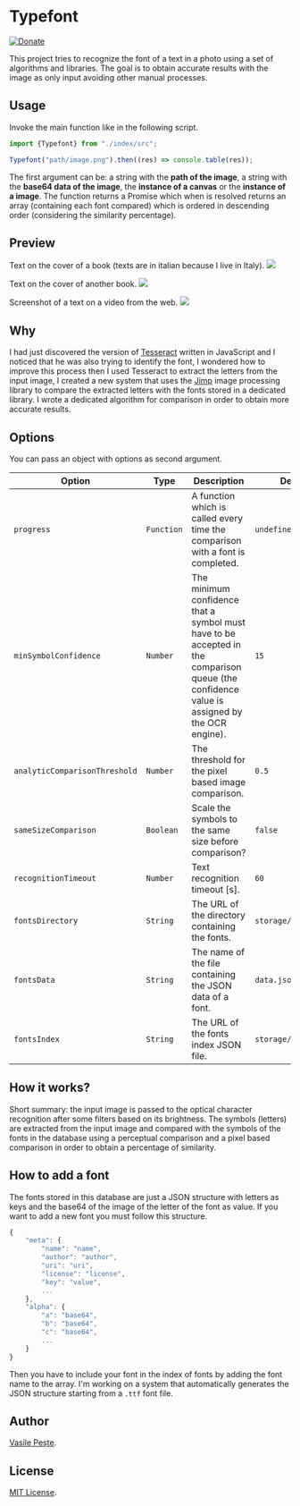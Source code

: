 # Typefont
[![Donate](https://img.shields.io/badge/Donate-PayPal-green.svg)](https://www.paypal.me/sirvasile)

This project tries to recognize the font of a text in a photo using a set of algorithms and libraries. The goal is to obtain accurate results with the image as only input avoiding other manual processes.

## Usage
Invoke the main function like in the following script.
```javascript
import {Typefont} from "./index/src";

Typefont("path/image.png").then((res) => console.table(res));
```
The first argument can be: a string with the **path of the image**, a string with the **base64 data of the image**, the **instance of a canvas** or the **instance of a image**. The function returns a Promise which when is resolved returns an array (containing each font compared) which is ordered in descending order (considering the similarity percentage).

## Preview
Text on the cover of a book (texts are in italian because I live in Italy).
![](http://i.imgur.com/BJU8Rtc.jpg)

Text on the cover of another book.
![](http://i.imgur.com/OklNkC6.png)

Screenshot of a text on a video from the web.
![](http://i.imgur.com/8ZEclQE.png)

## Why
I had just discovered the version of [Tesseract](http://tesseract.projectnaptha.com/) written in JavaScript and I noticed that he was also trying to identify the font, I wondered how to improve this process then I used Tesseract to
extract the letters from the input image, I created a new system that uses the [Jimp](https://github.com/oliver-moran/jimp) image processing library to compare the extracted letters with the fonts stored in a dedicated library. I wrote a dedicated algorithm for comparison in order to obtain more accurate results.

## Options
You can pass an object with options as second argument.

Option | Type | Description | Default
--- | --- | --- | ---
`progress` | `Function` | A function which is called every time the comparison with a font is completed. | `undefined`
`minSymbolConfidence` | `Number` | The minimum confidence that a symbol must have to be accepted in the comparison queue (the confidence value is assigned by the OCR engine). | `15`
`analyticComparisonThreshold` | `Number` | The threshold for the pixel based image comparison. | `0.5`
`sameSizeComparison` | `Boolean` | Scale the symbols to the same size before comparison? | `false`
`recognitionTimeout` | `Number` | Text recognition timeout [s]. | `60`
`fontsDirectory` | `String` | The URL of the directory containing the fonts. | `storage/fonts/`
`fontsData` | `String` | The name of the file containing the JSON data of a font. | `data.json`
`fontsIndex` | `String` | The URL of the fonts index JSON file. | `storage/index.json`

## How it works?
Short summary: the input image is passed to the optical character recognition after some filters based on its brightness. The symbols (letters) are extracted from the input image and compared with the symbols of the fonts in the database using a perceptual comparison and a pixel based comparison in order to obtain a percentage of similarity.

## How to add a font
The fonts stored in this database are just a JSON structure with letters as keys and the base64 of the image of the letter of the font as value. If you want to add a new font you must follow this structure.
```javascript
{
    "meta": {
        "name": "name",
        "author": "author",
        "uri": "uri",
        "license": "license",
        "key": "value",
        ...
    },
    "alpha": {
        "a": "base64",
        "b": "base64",
        "c": "base64",
        ...
    }
}
```
Then you have to include your font in the index of fonts by adding the font name to the array.
I'm working on a system that automatically generates the JSON structure starting from a `.ttf` font file.

## Author
[Vasile Pește](https://twitter.com/Sirvasile_).

## License
[MIT License](LICENSE).